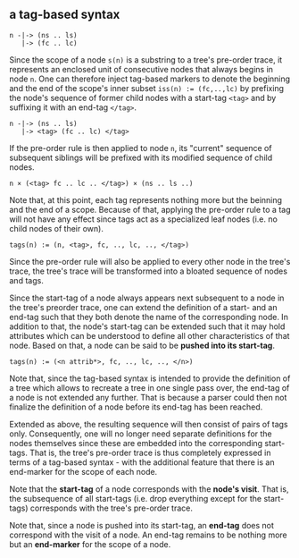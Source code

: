 
<!-- ======================================================================= -->
## a tag-based syntax

```
n -|-> (ns .. ls)
   |-> (fc .. lc)
```

Since the scope of a node `s(n)` is a substring to a tree's pre-order trace,
it represents an enclosed unit of consecutive nodes that always begins in node
`n`. One can therefore inject tag-based markers to denote the beginning and the
end of the scope's inner subset `iss(n) := (fc,..,lc)` by prefixing the node's
sequence of former child nodes with a start-tag `<tag>` and by suffixing it
with an end-tag `</tag>`.

```
n -|-> (ns .. ls)
   |-> <tag> (fc .. lc) </tag>
```

If the pre-order rule is then applied to node `n`, its "current" sequence of
subsequent siblings will be prefixed with its modified sequence of child nodes.

```
n × (<tag> fc .. lc .. </tag>) × (ns .. ls ..)
```

Note that, at this point, each tag represents nothing more but the beinning
and the end of a scope. Because of that, applying the pre-order rule to a tag
will not have any effect since tags act as a specialized leaf nodes (i.e. no
child nodes of their own).

<!-- ======================================================================= -->

```
tags(n) := (n, <tag>, fc, .., lc, .., </tag>)
```

Since the pre-order rule will also be applied to every other node in the tree's
trace, the tree's trace will be transformed into a bloated sequence of nodes
and tags.

Since the start-tag of a node always appears next subsequent to a node in the
tree's preorder trace, one can extend the definition of a start- and an end-tag
such that they both denote the name of the corresponding node. In addition to
that, the node's start-tag can be extended such that it may hold attributes
which can be understood to define all other characteristics of that node. Based
on that, a node can be said to be **pushed into its start-tag**.

```
tags(n) := (<n attrib*>, fc, .., lc, .., </n>)
```

Note that, since the tag-based syntax is intended to provide the definition of
a tree which allows to recreate a tree in one single pass over, the end-tag of
a node is not extended any further. That is because a parser could then not
finalize the definition of a node before its end-tag has been reached.

Extended as above, the resulting sequence will then consist of pairs of tags
only. Consequently, one will no longer need separate definitions for the nodes
themselves since these are embedded into the corresponding start-tags. That is,
the tree's pre-order trace is thus completely expressed in terms of a tag-based
syntax - with the additional feature that there is an end-marker for the scope
of each node.

Note that the **start-tag** of a node corresponds with the **node's visit**.
That is, the subsequence of all start-tags (i.e. drop everything except for
the start-tags) corresponds with the tree's pre-order trace.

Note that, since a node is pushed into its start-tag, an **end-tag** does not
correspond with the visit of a node. An end-tag remains to be nothing more but
an **end-marker** for the scope of a node.
